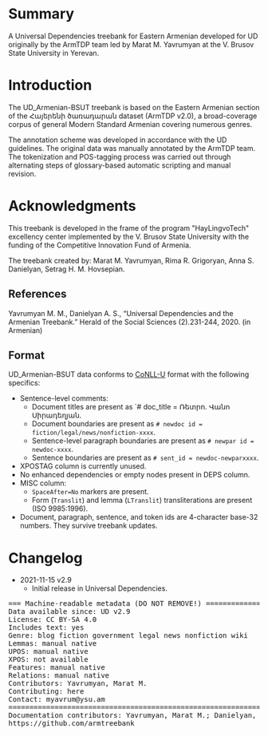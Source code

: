 # Summary

A Universal Dependencies treebank for Eastern Armenian developed for UD originally by the ArmTDP team led by Marat M. Yavrumyan at the V. Brusov State University in Yerevan.

# Introduction

The UD_Armenian-BSUT treebank is based on the Eastern Armenian section of the Հայերենի ծառադարան dataset (ArmTDP v2.0), a broad-coverage corpus of general Modern Standard Armenian covering numerous genres.

The annotation scheme was developed in accordance with the UD guidelines. The original data was manually annotated by the ArmTDP team. The tokenization and POS-tagging process was carried out through alternating steps of glossary-based automatic scripting and manual revision.

# Acknowledgments

This treebank is developed in the frame of the program "HayLingvoTech" excellency center implemented by the V. Brusov State University with the funding of the Competitive Innovation Fund of Armenia.

The treebank created by: Marat M. Yavrumyan, Rima R. Grigoryan, Anna S. Danielyan, Setrag H. M. Hovsepian.

## References

Yavrumyan M. M., Danielyan A. S., “Universal Dependencies and the Armenian Treebank.” Herald of the Social Sciences (2).231-244, 2020. (in Armenian)

## Format

UD_Armenian-BSUT data conforms to [CoNLL-U](http://universaldependencies.org/format.html) format with the following specifics:
* Sentence-level comments:
  * Document titles are present as `# doc_title = Ռետրո․ Վանո Սիրադեղյան.
  * Document boundaries are present as `# newdoc id = fiction/legal/news/nonfiction-xxxx`.
  * Sentence-level paragraph boundaries are present as `# newpar id = newdoc-xxxx`.
  * Sentence boundaries are present as `# sent_id = newdoc-newparxxxx`.
* XPOSTAG column is currently unused.
* No enhanced dependencies or empty nodes present in DEPS column.
* MISC column:
  * `SpaceAfter=No` markers are present.
  * Form (`Translit`) and lemma (`LTranslit`) transliterations are present (ISO 9985:1996).
* Document, paragraph, sentence, and token ids are 4-character base-32 numbers. They survive treebank updates.


# Changelog

* 2021-11-15 v2.9
  * Initial release in Universal Dependencies.

<pre>
=== Machine-readable metadata (DO NOT REMOVE!) ================================
Data available since: UD v2.9
License: CC BY-SA 4.0
Includes text: yes
Genre: blog fiction government legal news nonfiction wiki
Lemmas: manual native
UPOS: manual native
XPOS: not available
Features: manual native
Relations: manual native
Contributors: Yavrumyan, Marat M.
Contributing: here
Contact: myavrum@ysu.am
===============================================================================
Documentation contributors: Yavrumyan, Marat M.; Danielyan, Anna S.
https://github.com/armtreebank
</pre>
